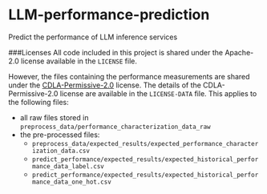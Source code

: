 # LLM-performance-prediction
Predict the performance of LLM inference services


###Licenses
All code included in this project is shared under the Apache-2.0 license available in the `LICENSE` file.

However, the files containing the performance measurements are shared under the [CDLA-Permissive-2.0](https://cdla.dev/permissive-2-0/) license.
The details of the CDLA-Permissive-2.0 license are available in the `LICENSE-DATA` file.
This applies to the following files:
 - all raw files stored in `preprocess_data/performance_characterization_data_raw`
 - the pre-processed files:
    - `preprocess_data/expected_results/expected_performance_characterization_data.csv`
    - `predict_performance/expected_results/expected_historical_performance_data_label.csv`
    - `predict_performance/expected_results/expected_historical_performance_data_one_hot.csv`
